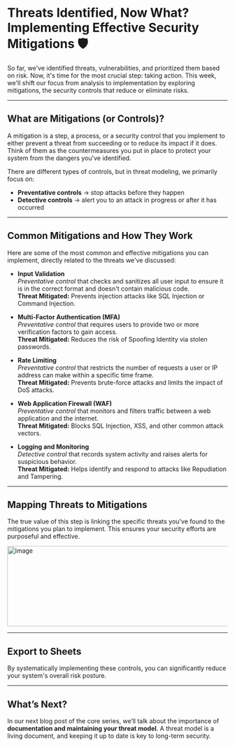 # Threats Identified, Now What? Implementing Effective Security Mitigations 🛡️

So far, we've identified threats, vulnerabilities, and prioritized them based on risk. Now, it's time for the most crucial step: taking action. This week, we'll shift our focus from analysis to implementation by exploring mitigations, the security controls that reduce or eliminate risks.

---

## What are Mitigations (or Controls)?

A mitigation is a step, a process, or a security control that you implement to either prevent a threat from succeeding or to reduce its impact if it does. Think of them as the countermeasures you put in place to protect your system from the dangers you've identified.

There are different types of controls, but in threat modeling, we primarily focus on:

- **Preventative controls** → stop attacks before they happen  
- **Detective controls** → alert you to an attack in progress or after it has occurred  

---

## Common Mitigations and How They Work

Here are some of the most common and effective mitigations you can implement, directly related to the threats we've discussed:

- **Input Validation**  
  *Preventative control* that checks and sanitizes all user input to ensure it is in the correct format and doesn't contain malicious code.  
  **Threat Mitigated:** Prevents injection attacks like SQL Injection or Command Injection.

- **Multi-Factor Authentication (MFA)**  
  *Preventative control* that requires users to provide two or more verification factors to gain access.  
  **Threat Mitigated:** Reduces the risk of Spoofing Identity via stolen passwords.

- **Rate Limiting**  
  *Preventative control* that restricts the number of requests a user or IP address can make within a specific time frame.  
  **Threat Mitigated:** Prevents brute-force attacks and limits the impact of DoS attacks.

- **Web Application Firewall (WAF)**  
  *Preventative control* that monitors and filters traffic between a web application and the internet.  
  **Threat Mitigated:** Blocks SQL Injection, XSS, and other common attack vectors.

- **Logging and Monitoring**  
  *Detective control* that records system activity and raises alerts for suspicious behavior.  
  **Threat Mitigated:** Helps identify and respond to attacks like Repudiation and Tampering.

---

## Mapping Threats to Mitigations

The true value of this step is linking the specific threats you've found to the mitigations you plan to implement. This ensures your security efforts are purposeful and effective.

<img width="750" height="184" alt="image" src="https://github.com/user-attachments/assets/2ebe921d-6798-4e19-a849-a9f2110701e6" />

---

## Export to Sheets  

By systematically implementing these controls, you can significantly reduce your system's overall risk posture.

---

## What’s Next?  

In our next blog post of the core series, we’ll talk about the importance of **documentation and maintaining your threat model**. A threat model is a living document, and keeping it up to date is key to long-term security.
